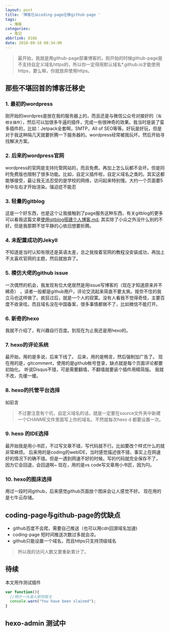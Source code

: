 ```yaml
---
layout: post
title: '博客已从coding-page迁移github-page '
tags:
  - 博客
categories:
  - 笔记
abbrlink: 816b
date: 2018-09-10 08:34:00
---
```



> 最开始，我就是用github-page部署博客的，刚开始的时候github-page是不支持自定义域名https的，所以你一定得用默认域名*.github.io才能使用https，要么嘛，你就放弃使用https。
<!-- more -->

## 那些不堪回首的博客迁移史

### 1. 最初的wordpress
刚开始的wordpres是放在我的服务器上的，而且还是与微信公众号对接好的（`有相关插件`），然后可以加很多牛逼的插件，完成一些很神奇的效果。我当时是装了蛮多插件的，比如：Jetpack全套啊，SMTP，All of SEO等等。好玩是好玩，但是对于我这种隔几天就要折腾一下服务器的。wordpress经常被我玩坏。然后开始寻找解决方案。

### 2. 后来的wordpress官网

wordpress的官网是支持托管网站的，而且免费。再加上怎么玩都不会坏。但是同时免费版也限制了很多功能。比如，自定义插件啦，自定义域名之类的。其实这都能够接受，最让我无法忍受的是学校的网络，访问起来特别慢。大约一个页面要5秒中左右才开始渲染。强迫症不能忍

### 3. 轻量的gitblog

这是一个好东西，也是这个让我接触到了page服务这种东西，有关gitblog的更多可以看我这篇文章[使用gitblog搭建个人博客.md](https://thinkmoon.cn/20171022.html), 其实除了小众之外没什么别的不好。但是我那颗不甘平静的心依旧想要折腾。

### 4.  未配置成功的Jekyll

不知道是当时认知有限还是英语太差，总之我按着官网的教程没安装成功，再加上不太喜欢官网的主题，然后就放弃了。

### 5. 模仿大佬的github issue

一次偶然的机会，我发现有位大佬居然是用issue写博客的（现在才知道原来并不稀奇）
，读者一般都是github用户，评论交流起来简直不要太爽。按奈不住的我立马也这样做了。疯狂过后，就是一个人的寂寞。没有人看我不觉得奇怪，主要百度不收录哇。而且域名没在中国备案，很多事情都做不了，比如微信不能打开。

### 6. 新奇的hexo

我就不介绍了，有兴趣自行百度。到现在为止我还是用hexo的。

### 7. hexo的评论系统

最开始，用的是多说，后来下线了。
后来，用的是畅言，然后强制加广告了。
现在用的是，gitcomment，使用的是github帐号登录，缺点就是每个页面评论都要初始化。
听说Disqus不错，可是需要翻墙，不翻墙就要装个插件用精简版。
我就不改，先缓一缓。

### 8. hexo的托管平台选择

如前言

> 不过要注意有个坑，自定义域名的话，就是一定要在source文件夹中新建一个CHANME文件里面写上你的域名，不然就每次hexo d 都要设置一次。

### 9. hexo 的IDE选择
最开始我是用小书匠，不过写文章不错，写代码就不行。比如要改个样式什么的就非常麻烦。
后来用的是coding的webIDE，当时感觉描述很不错，事实上在网速好的情况下的确不错。但是一遇到网速不好的时候。写的代码就完全保存不了， 因为它会回退，会回退啊~
现在，用的是vs code写文章用小书匠，因为叼。

### 10. hexo的图床选择
用过一段时间github，后来感觉github页面放个图床会让人感觉不好。
现在用的是七牛云存储。

## coding-page与github-page的优缺点

- github百度不会爬，需要自己推送（也可以用cdn回源域名加速)
- coding-page 短时间推送次数过多就会凉。
- github只能设置一个域名，而且https只支持顶级域名

> 所以我的访问人数又要重新累计了。

## 待续
本文用作测试插件
```javascript
var function(){
  //预计一大波人即将取关
  console.warn("You have been slained");
}
```

## hexo-admin 测试中